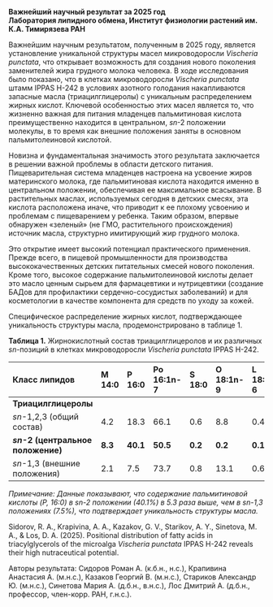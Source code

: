 **Важнейший научный результат за 2025 год**  
**Лаборатория липидного обмена, Институт физиологии растений им. К.А. Тимирязева РАН**

Важнейшим научным результатом, полученным в 2025 году, является установление уникальной структуры масел микроводоросли *Vischeria punctata*, что открывает возможность для создания нового поколения заменителей жира грудного молока человека. В ходе исследования было показано, что в клетках микроводоросли *Vischeria punctata* штамм IPPAS H-242 в условиях азотного голодания накапливаются запасные масла (триацилглицеролы) с уникальным распределением жирных кислот. Ключевой особенностью этих масел является то, что жизненно важная для питания младенцев пальмитиновая кислота преимущественно находится в центральном, *sn*-2 положении молекулы, в то время как внешние положения заняты в основном пальмитолеиновой кислотой.

Новизна и фундаментальная значимость этого результата заключается в решении важной проблемы в области детского питания. Пищеварительная система младенцев настроена на усвоение жиров материнского молока, где пальмитиновая кислота находится именно в центральном положении, обеспечивая ее максимальное всасывание. В растительных маслах, используемых сегодня в детских смесях, эта кислота расположена иначе, что приводит к ее плохому усвоению и проблемам с пищеварением у ребенка. Таким образом, впервые обнаружен «зеленый» (не ГМО, растительного происхождения) источник масла, структурно имитирующий жир грудного молока.

Это открытие имеет высокий потенциал практического применения. Прежде всего, в пищевой промышленности для производства высококачественных детских питательных смесей нового поколения. Кроме того, высокое содержание пальмитолеиновой кислоты делает это масло ценным сырьем для фармацевтики и нутрицевтики (создание БАДов для профилактики сердечно-сосудистых заболеваний) и для косметологии в качестве компонента для средств по уходу за кожей.

Специфическое распределение жирных кислот, подтверждающее уникальность структуры масла, продемонстрировано в таблице 1.

**Таблица 1.** Жирнокислотный состав триацилглицеролов и их различных *sn*-позиций в клетках микроводоросли *Vischeria punctata* IPPAS H-242.

| Класс липидов                      | M 14:0  | **P 16:0** | Po 16:1n-7 | S 18:0  | O 18:1n-9 | L 18:2n-6 | A 20:4n-6 | E 20:5n-3 | Другие ЖК |
| :--------------------------------- | :------ | :--------- | :--------- | :------ | :-------- | :-------- | :-------- | :-------- | :-------- |
| **Триацилглицеролы**               |         |            |            |         |           |           |           |           |           |
| *sn*-1,2,3 (общий состав)          | 4.2     | 18.3       | 66.1       | 0.6     | 8.8       | 0.4       | 0.2       | 1.3       | 0.1       |
| ***sn*-2 (центральное положение)** | **8.3** | **40.1**   | **50.5**   | **0.2** | **0.2**   | **0.1**   | **0.0**   | **0.3**   | **0.3**   |
| *sn*-1,3 (внешние положения)       | 2.1     | 7.5        | 73.7       | 0.8     | 13.1      | 0.6       | 0.3       | 1.8       | 0.1       |

*Примечание: Данные показывают, что содержание пальмитиновой кислоты (P, 16:0) в sn-2 положении (40.1%) в 5.3 раза выше, чем в sn-1,3 положениях (7.5%), что подтверждает уникальность структуры масла.*

Sidorov, R. A., Krapivina, A. A., Kazakov, G. V., Starikov, A. Y., Sinetova, M. A., & Los, D. A. (2025). Positional distribution of fatty acids in triacylglycerols of the microalga *Vischeria punctata* IPPAS H-242 reveals their high nutraceutical potential.

Авторы результата: Сидоров Роман А. (к.б.н., н.с.), Крапивина Анастасия А. (м.н.с.), Казаков Георгий В. (м.н.с.), Стариков Александр Ю. (м.н.с.), Синетова Мария А. (д.б.н., в.н.с.), Лос Дмитрий А. (д.б.н., профессор, член-корр. РАН, г.н.с.).